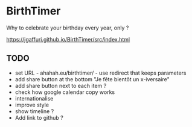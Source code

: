 # BirthTimer

Why to celebrate your birthday every year, only ?

https://jgaffuri.github.io/BirthTimer/src/index.html


## TODO

- set URL - ahahah.eu/birthtimer/ - use redirect that keeps parameters
- add share button at the bottom "Je fête bientôt un x-iversaire"
- add share button next to each item ?
- check how google calendar copy works
- internationalise
- improve style
- show timeline ?
- Add link to github ?

